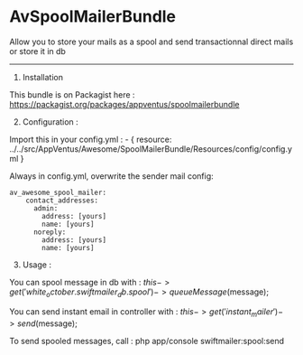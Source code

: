 AvSpoolMailerBundle
===================

Allow you to store your mails as a spool and send transactionnal direct mails or store it in db

-------------------
1) Installation

This bundle is on Packagist here : 
    https://packagist.org/packages/appventus/spoolmailerbundle

2) Configuration :

Import this in your config.yml :
    - { resource: ../../src/AppVentus/Awesome/SpoolMailerBundle/Resources/config/config.yml }

Always in config.yml, overwrite the sender mail config:
  
    av_awesome_spool_mailer:
        contact_addresses:
          admin:
            address: [yours]
            name: [yours]
          noreply:
            address: [yours]
            name: [yours]

3) Usage :

You can spool message in db with :
    $this->get('white_october.swiftmailer_db.spool')->queueMessage($message);
           
You can send instant email in controller with :
    $this->get('instant_mailer')->send($message);

To send spooled messages, call :
    php app/console swiftmailer:spool:send


